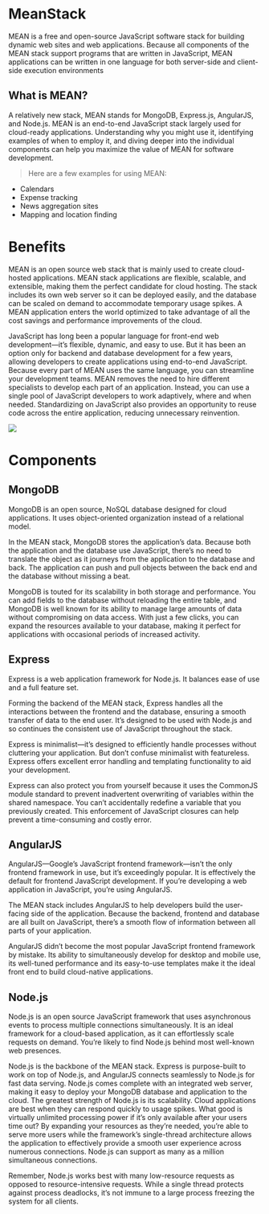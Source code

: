 # MeanStack

MEAN is a free and open-source JavaScript software stack for building dynamic web sites and web applications. Because all components of the MEAN stack support programs that are written in JavaScript, MEAN applications can be written in one language for both server-side and client-side execution environments

## What is MEAN?

A relatively new stack, MEAN stands for MongoDB, Express.js, AngularJS, and Node.js. MEAN is an end-to-end JavaScript stack largely used for cloud-ready applications. Understanding why you might use it, identifying examples of when to employ it, and diving deeper into the individual components can help you maximize the value of MEAN for software development.

> Here are a few examples for using MEAN:

- Calendars
- Expense tracking
- News aggregation sites
- Mapping and location finding

# Benefits
MEAN is an open source web stack that is mainly used to create cloud-hosted applications. MEAN stack applications are flexible, scalable, and extensible, making them the perfect candidate for cloud hosting. The stack includes its own web server so it can be deployed easily, and the database can be scaled on demand to accommodate temporary usage spikes. A MEAN application enters the world optimized to take advantage of all the cost savings and performance improvements of the cloud.

JavaScript has long been a popular language for front-end web development—it’s flexible, dynamic, and easy to use. But it has been an option only for backend and database development for a few years, allowing developers to create applications using end-to-end JavaScript. Because every part of MEAN uses the same language, you can streamline your development teams. MEAN removes the need to hire different specialists to develop each part of an application. Instead, you can use a single pool of JavaScript developers to work adaptively, where and when needed. Standardizing on JavaScript also provides an opportunity to reuse code across the entire application, reducing unnecessary reinvention. 

<img src="MeanStack/1.png">

# Components

## MongoDB
MongoDB is an open source, NoSQL database designed for cloud applications. It uses object-oriented organization instead of a relational model.

In the MEAN stack, MongoDB stores the application’s data. Because both the application and the database use JavaScript, there’s no need to translate the object as it journeys from the application to the database and back. The application can push and pull objects between the back end and the database without missing a beat.

MongoDB is touted for its scalability in both storage and performance. You can add fields to the database without reloading the entire table, and MongoDB is well known for its ability to manage large amounts of data without compromising on data access. With just a few clicks, you can expand the resources available to your database, making it perfect for applications with occasional periods of increased activity.

## Express
Express is a web application framework for Node.js. It balances ease of use and a full feature set.

Forming the backend of the MEAN stack, Express handles all the interactions between the frontend and the database, ensuring a smooth transfer of data to the end user. It’s designed to be used with Node.js and so continues the consistent use of JavaScript throughout the stack.

Express is minimalist—it’s designed to efficiently handle processes without cluttering your application. But don’t confuse minimalist with featureless. Express offers excellent error handling and templating functionality to aid your development.

Express can also protect you from yourself because it uses the CommonJS module standard to prevent inadvertent overwriting of variables within the shared namespace. You can’t accidentally redefine a variable that you previously created. This enforcement of JavaScript closures can help prevent a time-consuming and costly error.

## AngularJS

AngularJS—Google’s JavaScript frontend framework—isn’t the only frontend framework in use, but it’s exceedingly popular. It is effectively the default for frontend JavaScript development. If you’re developing a web application in JavaScript, you’re using AngularJS.

The MEAN stack includes AngularJS to help developers build the user-facing side of the application. Because the backend, frontend and database are all built on JavaScript, there’s a smooth flow of information between all parts of your application.

AngularJS didn’t become the most popular JavaScript frontend framework by mistake. Its ability to simultaneously develop for desktop and mobile use, its well-tuned performance and its easy-to-use templates make it the ideal front end to build cloud-native applications.

## Node.js
Node.js is an open source JavaScript framework that uses asynchronous events to process multiple connections simultaneously. It is an ideal framework for a cloud-based application, as it can effortlessly scale requests on demand. You’re likely to find Node.js behind most well-known web presences.

Node.js is the backbone of the MEAN stack. Express is purpose-built to work on top of Node.js, and AngularJS connects seamlessly to Node.js for fast data serving. Node.js comes complete with an integrated web server, making it easy to deploy your MongoDB database and application to the cloud.
The greatest strength of Node.js is its scalability. Cloud applications are best when they can respond quickly to usage spikes. What good is virtually unlimited processing power if it’s only available after your users time out? By expanding your resources as they’re needed, you’re able to serve more users while the framework’s single-thread architecture allows the application to effectively provide a smooth user experience across numerous connections. Node.js can support as many as a million simultaneous connections.

Remember, Node.js works best with many low-resource requests as opposed to resource-intensive requests. While a single thread protects against process deadlocks, it’s not immune to a large process freezing the system for all clients.

